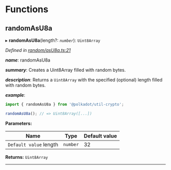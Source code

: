 

# Functions

<a id="randomasu8a"></a>

##  randomAsU8a

▸ **randomAsU8a**(length?: *`number`*): `Uint8Array`

*Defined in [random/asU8a.ts:21](https://github.com/polkadot-js/common/blob/e397016/packages/util-crypto/src/random/asU8a.ts#L21)*

*__name__*: randomAsU8a

*__summary__*: Creates a Uint8Array filled with random bytes.

*__description__*: Returns a `Uint8Array` with the specified (optional) length filled with random bytes.

*__example__*:   

```javascript
import { randomAsU8a } from '@polkadot/util-crypto';

randomAsU8a(); // => Uint8Array([...])
```

**Parameters:**

| Name | Type | Default value |
| ------ | ------ | ------ |
| `Default value` length | `number` | 32 |

**Returns:** `Uint8Array`

___


